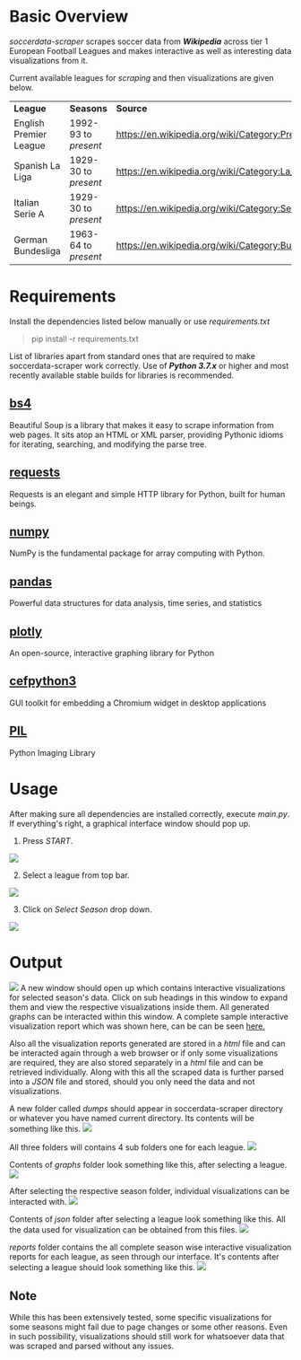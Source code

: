 # Basic Overview
_soccerdata-scraper_ scrapes soccer data from ***Wikipedia*** across tier 1 European Football Leagues and makes interactive as well as interesting data visualizations from it. 

Current available leagues for *scraping* and then visualizations are given below.

<table>
  
  <tr>
  <td><b>League</b></td>
  <td><b>Seasons</b></td>
  <td><b>Source</b></td>
  </tr>
   
  <tr>
  <td>English Premier League</td>
  <td>1992-93 to <i>present</i></td>
  <td><a href="https://en.wikipedia.org/wiki/Category:Premier_League_seasons">https://en.wikipedia.org/wiki/Category:Premier_League_seasons</a></td>
  </tr>
  
  <tr>
  <td>Spanish La Liga</td>
  <td>1929-30 to <i>present</i></td>
  <td><a href="https://en.wikipedia.org/wiki/Category:La_Liga_seasons">https://en.wikipedia.org/wiki/Category:La_Liga_seasons</a></td>
  </tr>
  
  <tr>
  <td>Italian Serie A</td>
  <td>1929-30 to <i>present</i></td>
  <td><a href="https://en.wikipedia.org/wiki/Category:Serie_A_seasons">https://en.wikipedia.org/wiki/Category:Serie_A_seasons</a></td>
  </tr>
  
  <tr>
  <td>German Bundesliga</td>
  <td>1963-64 to <i>present</i></td>
  <td><a href="https://en.wikipedia.org/wiki/Category:Bundesliga_seasons">https://en.wikipedia.org/wiki/Category:Bundesliga_seasons</a></td>
  </tr>
  
</table>


# Requirements
Install the dependencies listed below manually or use _requirements.txt_
> pip install -r requirements.txt

List of libraries apart from standard ones that are required to make soccerdata-scraper work correctly. Use of ***Python 3.7.x*** or higher and most recently available stable builds for libraries is recommended.

## [bs4](https://pypi.org/project/beautifulsoup4/)
Beautiful Soup is a library that makes it easy to scrape information from web pages. It sits atop an HTML or XML parser, providing Pythonic idioms for iterating, searching, and modifying the parse tree.

## [requests](https://pypi.org/project/requests/)
Requests is an elegant and simple HTTP library for Python, built for human beings.

## [numpy](https://pypi.org/project/numpy/)
NumPy is the fundamental package for array computing with Python.

## [pandas](https://pypi.org/project/pandas/)
Powerful data structures for data analysis, time series, and statistics

## [plotly](https://pypi.org/project/plotly/)
An open-source, interactive graphing library for Python

## [cefpython3](https://pypi.org/project/cefpython3/)
GUI toolkit for embedding a Chromium widget in desktop applications

## [PIL](https://pypi.org/project/Pillow/)
Python Imaging Library


# Usage

After making sure all dependencies are installed correctly, execute _main.py_. If everything's right, a graphical interface window should pop up.

1. Press _START_. 
<img src="https://github.com/zz-xx/soccerdata-scraper/blob/master/media/GUI1.PNG">

2. Select a league from top bar.
<img src="https://github.com/zz-xx/soccerdata-scraper/blob/master/media/GUI2.PNG">

3. Click on _Select Season_ drop down. 
<img src="https://github.com/zz-xx/soccerdata-scraper/blob/master/media/GUI.png">


# Output

<img src="https://github.com/zz-xx/soccerdata-scraper/blob/master/media/outwindow.PNG">
A new window should open up which contains interactive visualizations for selected season's data. Click on sub headings in this window to expand them and view the respective visualizations inside them. All generated graphs can be interacted within this window. A complete sample interactive visualization report which was shown here, can be can be seen <a href="docs/2017–18 Bundesliga.html">here.</a>

Also all the visualization reports generated are stored in a _html_ file and can be interacted again through a web browser or if only some visualizations are required, they are also stored separately in a _html_ file and can be retrieved individually. Along with this all the scraped data is further parsed into a _JSON_ file and stored, should you only need the data and not visualizations.

A new folder called _dumps_ should appear in soccerdata-scraper directory or whatever you have named current directory. Its contents will be something like this. 
<img src="https://github.com/zz-xx/soccerdata-scraper/blob/master/media/dumps.PNG">

All three folders will contains 4 sub folders one for each league. 
<img src="https://github.com/zz-xx/soccerdata-scraper/blob/master/media/league.PNG">

Contents of _graphs_ folder look something like this, after selecting a league. 
<img src="https://github.com/zz-xx/soccerdata-scraper/blob/master/media/graphleagues.PNG">

After selecting the respective season folder, individual visualizations can be interacted with.
<img src="https://github.com/zz-xx/soccerdata-scraper/blob/master/media/graphleaguefolder.PNG">

Contents of _json_ folder after selecting a league look something like this.  All the data used for visualization can be obtained from this files. 
<img src="https://github.com/zz-xx/soccerdata-scraper/blob/master/media/jsonfolder.PNG">

_reports_ folder contains the all complete season wise interactive visualization reports for each league, as seen through our interface. It's contents after selecting a league should look something like this. 
<img src="https://github.com/zz-xx/soccerdata-scraper/blob/master/media/reportsfolder.PNG">


## Note
While this has been extensively tested, some specific visualizations for some seasons might fail due to page changes or some other reasons. Even in such possibility, visualizations should still work for whatsoever data that was scraped and parsed without any issues.
